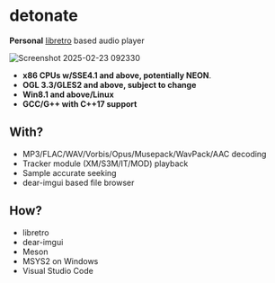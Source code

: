 # detonate

**Personal** [libretro](https://www.libretro.com) based audio player

![Screenshot 2025-02-23 092330](https://github.com/user-attachments/assets/00ba0303-b477-49df-b5ae-1f89113c6ece)


* **x86 CPUs w/SSE4.1 and above, potentially NEON**.
* **OGL 3.3/GLES2 and above, subject to change**
* **Win8.1 and above/Linux**
* **GCC/G++ with C++17 support**


## With?
* MP3/FLAC/WAV/Vorbis/Opus/Musepack/WavPack/AAC decoding
* Tracker module (XM/S3M/IT/MOD) playback
* Sample accurate seeking
* dear-imgui based file browser

## How?

* libretro
* dear-imgui
* Meson
* MSYS2 on Windows
* Visual Studio Code
